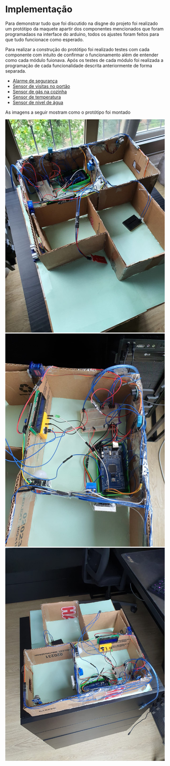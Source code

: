 # Implementação

Para demonstrar tudo que foi discutido na disgne do projeto foi realizado um protótipo da maquete apartir dos componentes mencionados que foram programadaos na interface do arduino, todos os ajustes foram feitos para que tudo funcionace como esperado.

Para realizar a construção do protótipo foi realizado testes com cada componente com intuito de confirmar o funcionamento além de entender como cada módulo fuionava. Após os testes de cada módulo foi realizada a programação de cada funcionalidade descrita anteriormente de forma separada.

- [Alarme de segurança](Funcionalidade_Alarme.md)
- [Sensor de visitas no portão](Funcionalidade_Portao.md)
- [Sensor de gás na cozinha](Funcionalidade_Gas.md)
- [Sensor de temperatura](Funcionalidade_Temp.md)
- [Sensor de nível de água](Funcionalidade_Agua.md)

As imagens a seguir mostram como o protótipo foi montado

<img src = "1.jpeg" alt = "portao circuito" width = "1000" />
<img src = "2.jpeg" alt = "portao circuito" width = "1000" />
<img src = "3.jpeg" alt = "portao circuito" width = "1000" />
